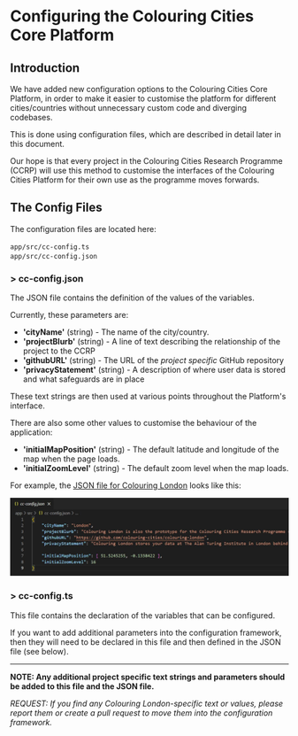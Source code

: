 # Configuring the Colouring Cities Core Platform

## Introduction

We have added new configuration options to the Colouring Cities Core Platform, in order to make it easier to customise the platform for different cities/countries without unnecessary custom code and diverging codebases. 

This is done using configuration files, which are described in detail later in this document.  

Our hope is that every project in the Colouring Cities Research Programme (CCRP) will use this method to customise the interfaces of the Colouring Cities Platform for their own use as the programme moves forwards.
  
## The Config Files
The configuration files are located here:  

`app/src/cc-config.ts`  
`app/src/cc-config.json`  

### > cc-config.json
The JSON file contains the definition of the values of the variables. 

Currently, these parameters are:

- **'cityName'** (string) - The name of the city/country. 
- **'projectBlurb'** (string) - A line of text describing the relationship of the project to the CCRP
- **'githubURL'** (string) - The URL of the *project specific* GitHub repository
- **'privacyStatement'** (string) - A description of where user data is stored and what safeguards are in place

These text strings are then used at various points throughout the Platform's interface.

There are also some other values to customise the behaviour of the application:

- **'initialMapPosition'** (string) - The default latitude and longitude of the map when the page loads. 
- **'initialZoomLevel'** (string) - The default zoom level when the map loads. 

For example, the [JSON file for Colouring London](https://github.com/colouring-cities/colouring-london/blob/master/app/src/cc-config.json) looks like this:

![alt text](images/cc-config-json.jpg "Title")

### > cc-config.ts
This file contains the declaration of the variables that can be configured. 

If you want to add additional parameters into the configuration framework, then they will need to be declared in this file and then defined in the JSON file (see below).
  
---
  
**NOTE: Any additional project specific text strings and parameters should be added to this file and the JSON file.**

*REQUEST: If you find any Colouring London-specific text or values, please report them or create a pull request to move them into the configuration framework.*
